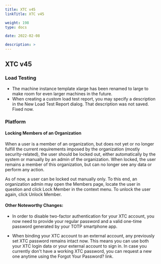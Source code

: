 ```yaml
---
title: XTC v45
linkTitle: XTC v45

weight: 198
type: docs

date: 2022-02-08

description: >
---
```


## XTC v45


### Load Testing
- The machine instance template xlarge has been renamed to large to make room for even larger machines in the future.
- When creating a custom load test report, you may specify a description in the New Load Test Report dialog. That description was not saved. Fixed now.

### Platform
#### Locking Members of an Organization
When a user is a member of an organization, but does not yet or no longer fulfill the current requirements imposed by the organization (mostly security-related), the user should be locked out, either automatically by the system or manually by an admin of the organization. When locked, the user remains a member of this organization, but can no longer see any data or perform any action.

As of now, a user can be locked out manually only. To this end, an organization admin may open the Members page, locate the user in question and click Lock Member in the context menu. To unlock the user again, click Unlock Member.

#### Other Noteworthy Changes: 
- In order to disable two-factor authentication for your XTC account, you now need to provide your regular password and a valid one-time password generated by your TOTP smartphone app.

- When binding your XTC account to an external account, any previously set XTC password remains intact now. This means you can use both your XTC login data or your external account to sign in.
In case you currently don't have a working XTC password, you can request a new one anytime using the Forgot Your Password? link.

